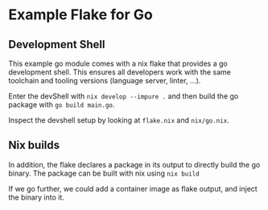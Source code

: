 # Example Flake for Go

## Development Shell

This example go module comes with a nix flake that provides a go development
shell. This ensures all developers work with the same toolchain and tooling
versions (language server, linter, ...).

Enter the devShell with `nix develop --impure .` and then build the go package
with `go build main.go`.

Inspect the devshell setup by looking at `flake.nix` and `nix/go.nix`.

## Nix builds

In addition, the flake declares a package in its output to directly build the go
binary. The package can be built with nix using `nix build`

If we go further, we could add a container image as flake output, and inject the
binary into it.
